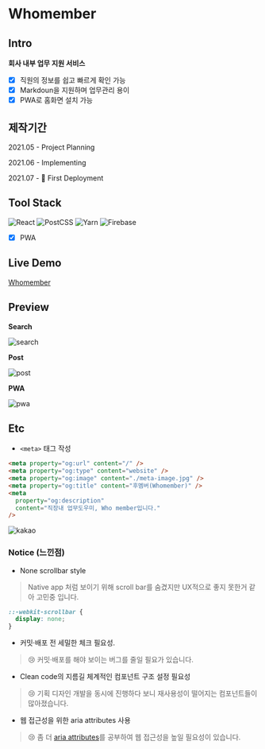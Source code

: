 # Whomember

## Intro

**회사 내부 업무 지원 서비스**

- [x] 직원의 정보를 쉽고 빠르게 확인 가능
- [x] Markdoun을 지원하며 업무관리 용이
- [x] PWA로 홈화면 설치 가능

## 제작기간

2021.05 - Project Planning

2021.06 - Implementing

2021.07 - 🚀 First Deployment

## Tool Stack

<img alt="React" src="https://img.shields.io/badge/react%20-%2320232a.svg?&style=for-the-badge&logo=react&logoColor=%2361DAFB"/> <img alt="PostCSS" src ="https://img.shields.io/badge/postcss-DD3A0A.svg?&style=for-the-badge&logo=postcss&logoColor=white"/> <img alt="Yarn" src ="https://img.shields.io/badge/Yarn-2c8ebb.svg?&style=for-the-badge&logo=yarn&logoColor=white"/> <img alt="Firebase" src ="https://img.shields.io/badge/Firebase-ffca28.svg?&style=for-the-badge&logo=firebase&logoColor=white"/>

- [x] PWA

## Live Demo

[Whomember](https://whomember-7d831.web.app/)

## Preview

**Search**

![search](https://user-images.githubusercontent.com/68719427/126887758-52486dfb-06ef-461d-9ed8-eddcfe8c88ca.gif)

**Post**

![post](https://user-images.githubusercontent.com/68719427/126887761-da7c8ef7-872f-4103-923f-93033f563668.gif)

**PWA**

![pwa](https://user-images.githubusercontent.com/68719427/126887885-fd8041e0-bf63-491c-a901-4a8620caeeee.png)

## Etc

- `<meta>` 태그 작성

```html
<meta property="og:url" content="/" />
<meta property="og:type" content="website" />
<meta property="og:image" content="./meta-image.jpg" />
<meta property="og:title" content="후멤버(Whomember)" />
<meta
  property="og:description"
  content="직장내 업무도우미, Who member입니다."
/>
```

![kakao](https://user-images.githubusercontent.com/68719427/126889602-e51e15f8-7e3f-40e8-b2aa-6ed92039491a.png)

### Notice (느낀점)

- None scrollbar style

> Native app 처럼 보이기 위해 scroll bar를 숨겼지만 UX적으로 좋지 못한거 같아 고민중 입니다.

```css
::-webkit-scrollbar {
  display: none;
}
```

- 커밋·배포 전 세밀한 체크 필요성.

> 😢 커밋·배포를 해야 보이는 버그를 줄일 필요가 있습니다.

- Clean code의 지름길 체계적인 컴포넌트 구조 설정 필요성

> 😢 기획 디자인 개발을 동시에 진행하다 보니 재사용성이 떨어지는 컴포넌트들이 많아졌습니다.

- 웹 접근성을 위한 aria attributes 사용

> 😢 좀 더 [aria attributes](https://developer.mozilla.org/ko/docs/Web/Accessibility/ARIA)를 공부하여 웹 접근성을 높일 필요성이 있습니다.
